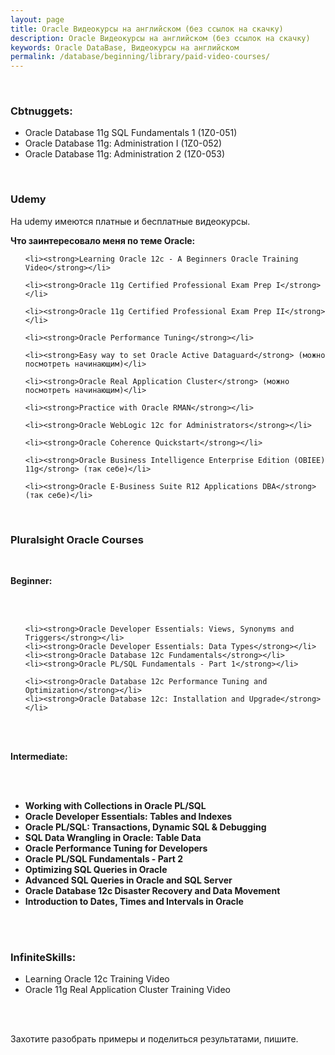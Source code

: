 ```yaml
---
layout: page
title: Oracle Видеокурсы на английском (без ссылок на скачку)
description: Oracle Видеокурсы на английском (без ссылок на скачку)
keywords: Oracle DataBase, Видеокурсы на английском
permalink: /database/beginning/library/paid-video-courses/
---
```


<br/>

### Cbtnuggets:

<ul>
	<li>Oracle Database 11g SQL Fundamentals 1 (1Z0-051)</li>
	<li>Oracle Database 11g: Administration I (1Z0-052)</li>
	<li>Oracle Database 11g: Administration 2 (1Z0-053)</li>

</ul>

<br/>

### Udemy

На udemy имеются платные и бесплатные видеокурсы.

**Что заинтересовало меня по теме Oracle:**

<ul>

    <li><strong>Learning Oracle 12c - A Beginners Oracle Training Video</strong></li>

    <li><strong>Oracle 11g Certified Professional Exam Prep I</strong></li>

    <li><strong>Oracle 11g Certified Professional Exam Prep II</strong></li>

    <li><strong>Oracle Performance Tuning</strong></li>

    <li><strong>Easy way to set Oracle Active Dataguard</strong> (можно посмотреть начинающим)</li>

    <li><strong>Oracle Real Application Cluster</strong> (можно посмотреть начинающим)</li>

    <li><strong>Practice with Oracle RMAN</strong></li>

    <li><strong>Oracle WebLogic 12c for Administrators</strong></li>

    <li><strong>Oracle Coherence Quickstart</strong></li>

    <li><strong>Oracle Business Intelligence Enterprise Edition (OBIEE) 11g</strong> (так себе)</li>

    <li><strong>Oracle E-Business Suite R12 Applications DBA</strong> (так себе)</li>

</ul>

<br/>

### Pluralsight Oracle Courses

<br/>

**Beginner:**

<br/><br/>

<ul>

    <li><strong>Oracle Developer Essentials: Views, Synonyms and Triggers</strong></li>
    <li><strong>Oracle Developer Essentials: Data Types</strong></li>
    <li><strong>Oracle Database 12c Fundamentals</strong></li>
    <li><strong>Oracle PL/SQL Fundamentals - Part 1</strong></li>

 	<li><strong>Oracle Database 12c Performance Tuning and Optimization</strong></li>
 	<li><strong>Oracle Database 12c: Installation and Upgrade</strong></li>

</ul>

<br/><br/>

**Intermediate:**

<br/><br/>

<ul>
	<li><strong>Working with Collections in Oracle PL/SQL</strong></li>
	<li><strong>Oracle Developer Essentials: Tables and Indexes</strong></li>
	<li><strong>Oracle PL/SQL: Transactions, Dynamic SQL & Debugging</strong></li>
	<li><strong>SQL Data Wrangling in Oracle: Table Data</strong></li>
	<li><strong>Oracle Performance Tuning for Developers</strong></li>
	<li><strong>Oracle PL/SQL Fundamentals - Part 2</strong></li>
	<li><strong>Optimizing SQL Queries in Oracle</strong></li>
	<li><strong>Advanced SQL Queries in Oracle and SQL Server</strong></li>
	<li><strong>Oracle Database 12c Disaster Recovery and Data Movement</strong></li>
	<li><strong>Introduction to Dates, Times and Intervals in Oracle</strong></li>
</ul>

<br/><br/>

### InfiniteSkills:

<ul>
	<li>Learning Oracle 12c Training Video</li>
	<li>Oracle 11g Real Application Cluster Training Video</li>
</ul>

<br/><br/>

Захотите разобрать примеры и поделиться результатами, пишите.
